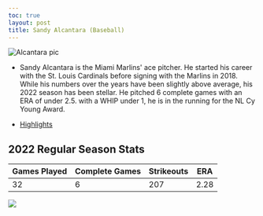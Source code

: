 ```yaml
---
toc: true
layout: post
title: Sandy Alcantara (Baseball)
---
```


![]({{site.baseurl}}/images/alcantara.png "Alcantara pic")

- Sandy Alcantara is the Miami Marlins' ace pitcher. He started his career with the St. Louis Cardinals before signing with the Marlins in 2018. While his numbers over the years have been slightly above average, his 2022 season has been stellar. He pitched 6 complete games with an ERA of under 2.5. with a WHIP under 1, he is in the running for the NL Cy Young Award. 

- [Highlights](https://www.youtube.com/watch?v=wlHVUfM_F0U)


## 2022 Regular Season Stats ##

| Games Played | Complete Games | Strikeouts | ERA | 
| ------------ | -------------- | ---------- | --- | 
| 32 | 6 | 207 | 2.28 | 

![](vscode-remote://wsl%2Bubuntu/mnt/c/Users/rohan/vscode/FrontendRepository/images/alcantara.png)